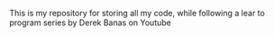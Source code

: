 This is my repository for storing all my code, while following a lear to program series by Derek Banas on Youtube 
